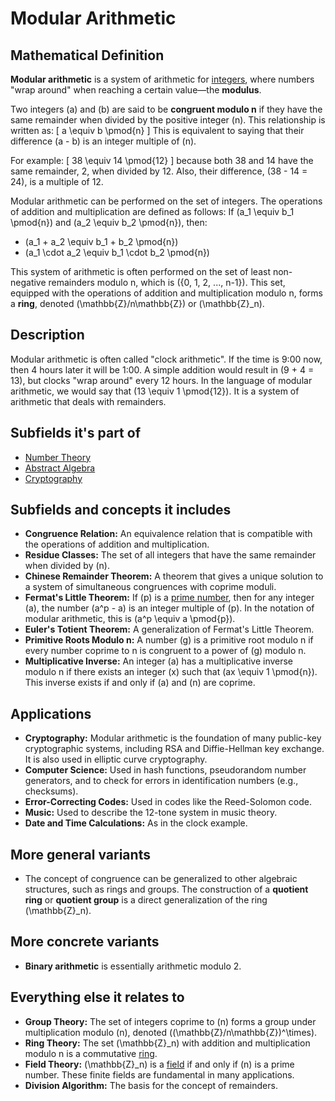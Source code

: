# Modular Arithmetic

## Mathematical Definition

**Modular arithmetic** is a system of arithmetic for [integers](../../../00_Foundations/02_Number_Systems/Integers.md), where numbers "wrap around" when reaching a certain value—the **modulus**.

Two integers \(a\) and \(b\) are said to be **congruent modulo n** if they have the same remainder when divided by the positive integer \(n\). This relationship is written as:
\[ a \equiv b \pmod{n} \]
This is equivalent to saying that their difference \(a - b\) is an integer multiple of \(n\).

For example:
\[ 38 \equiv 14 \pmod{12} \]
because both 38 and 14 have the same remainder, 2, when divided by 12. Also, their difference, \(38 - 14 = 24\), is a multiple of 12.

Modular arithmetic can be performed on the set of integers. The operations of addition and multiplication are defined as follows:
If \(a_1 \equiv b_1 \pmod{n}\) and \(a_2 \equiv b_2 \pmod{n}\), then:
*   \(a_1 + a_2 \equiv b_1 + b_2 \pmod{n}\)
*   \(a_1 \cdot a_2 \equiv b_1 \cdot b_2 \pmod{n}\)

This system of arithmetic is often performed on the set of least non-negative remainders modulo n, which is \(\{0, 1, 2, ..., n-1\}\). This set, equipped with the operations of addition and multiplication modulo n, forms a **ring**, denoted \(\mathbb{Z}/n\mathbb{Z}\) or \(\mathbb{Z}_n\).

## Description

Modular arithmetic is often called "clock arithmetic". If the time is 9:00 now, then 4 hours later it will be 1:00. A simple addition would result in \(9 + 4 = 13\), but clocks "wrap around" every 12 hours. In the language of modular arithmetic, we would say that \(13 \equiv 1 \pmod{12}\). It is a system of arithmetic that deals with remainders.

## Subfields it's part of

*   [Number Theory](./)
*   [Abstract Algebra](../../../01_Algebra/)
*   [Cryptography](../)

## Subfields and concepts it includes

*   **Congruence Relation:** An equivalence relation that is compatible with the operations of addition and multiplication.
*   **Residue Classes:** The set of all integers that have the same remainder when divided by \(n\).
*   **Chinese Remainder Theorem:** A theorem that gives a unique solution to a system of simultaneous congruences with coprime moduli.
*   **Fermat's Little Theorem:** If \(p\) is a [prime number](./Prime_Number.md), then for any integer \(a\), the number \(a^p - a\) is an integer multiple of \(p\). In the notation of modular arithmetic, this is \(a^p \equiv a \pmod{p}\).
*   **Euler's Totient Theorem:** A generalization of Fermat's Little Theorem.
*   **Primitive Roots Modulo n:** A number \(g\) is a primitive root modulo n if every number coprime to n is congruent to a power of \(g\) modulo n.
*   **Multiplicative Inverse:** An integer \(a\) has a multiplicative inverse modulo n if there exists an integer \(x\) such that \(ax \equiv 1 \pmod{n}\). This inverse exists if and only if \(a\) and \(n\) are coprime.

## Applications

*   **Cryptography:** Modular arithmetic is the foundation of many public-key cryptographic systems, including RSA and Diffie-Hellman key exchange. It is also used in elliptic curve cryptography.
*   **Computer Science:** Used in hash functions, pseudorandom number generators, and to check for errors in identification numbers (e.g., checksums).
*   **Error-Correcting Codes:** Used in codes like the Reed-Solomon code.
*   **Music:** Used to describe the 12-tone system in music theory.
*   **Date and Time Calculations:** As in the clock example.

## More general variants

*   The concept of congruence can be generalized to other algebraic structures, such as rings and groups. The construction of a **quotient ring** or **quotient group** is a direct generalization of the ring \(\mathbb{Z}_n\).

## More concrete variants

*   **Binary arithmetic** is essentially arithmetic modulo 2.

## Everything else it relates to

*   **Group Theory:** The set of integers coprime to \(n\) forms a group under multiplication modulo \(n\), denoted \((\mathbb{Z}/n\mathbb{Z})^\times\).
*   **Ring Theory:** The set \(\mathbb{Z}_n\) with addition and multiplication modulo n is a commutative [ring](../../../01_Algebra/01_Abstract_Algebra/01_Ring_Theory/Ring.md).
*   **Field Theory:** \(\mathbb{Z}_n\) is a [field](../../../01_Algebra/01_Abstract_Algebra/02_Field_Theory/Field.md) if and only if \(n\) is a prime number. These finite fields are fundamental in many applications.
*   **Division Algorithm:** The basis for the concept of remainders.
